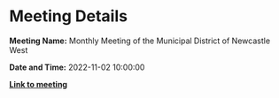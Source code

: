 # Meeting Details

**Meeting Name:** Monthly Meeting of the Municipal District of Newcastle West

**Date and Time:** 2022-11-02 10:00:00

**<a href="https://www.limerick.ie/council/whats-on/monthly-meeting-municipal-district-newcastle-west-78" target="_blank">Link to meeting</a>**
